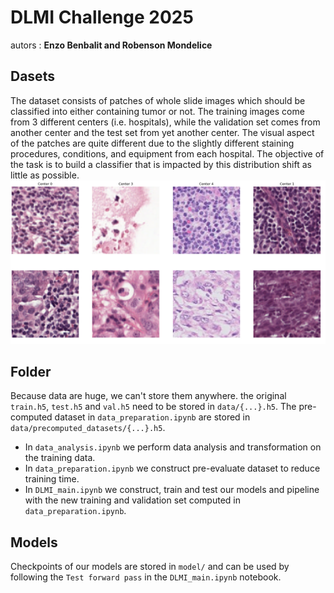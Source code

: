 # DLMI Challenge 2025

autors : **Enzo Benbalit and Robenson Mondelice**

## Dasets
The dataset consists of patches of whole slide images which should be classified into either containing tumor or not. The training images come from 3 different centers (i.e. hospitals), while the validation set comes from another center and the test set from yet another center. The visual aspect of the patches are quite different due to the slightly different staining procedures, conditions, and equipment from each hospital. The objective of the task is to build a classifier that is impacted by this distribution shift as little as possible.
![center images](imgs/look_images.png)

## Folder

Because data are huge, we can't store them anywhere. the original `train.h5`, `test.h5` and `val.h5` need to be stored in `data/{...}.h5`. The pre-computed dataset in `data_preparation.ipynb` are stored in `data/precomputed_datasets/{...}.h5`.

- In `data_analysis.ipynb` we perform data analysis and transformation on the training data. 
- In `data_preparation.ipynb` we construct pre-evaluate dataset to reduce training time.
- In `DLMI_main.ipynb` we construct, train and test our models and pipeline with the new training and validation set computed in `data_preparation.ipynb`.

## Models 

Checkpoints of our models are stored in `model/` and can be used by following the `Test forward pass` in the `DLMI_main.ipynb` notebook.
